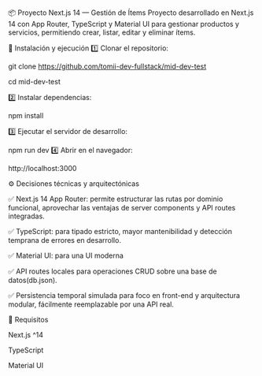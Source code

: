 📦 Proyecto Next.js 14 — Gestión de Ítems
Proyecto desarrollado en Next.js 14 con App Router, TypeScript y Material UI para gestionar productos y servicios, permitiendo crear, listar, editar y eliminar ítems.

🚀 Instalación y ejecución
1️⃣ Clonar el repositorio:

git clone https://github.com/tomii-dev-fullstack/mid-dev-test

cd mid-dev-test

2️⃣ Instalar dependencias:


npm install

3️⃣ Ejecutar el servidor de desarrollo:


npm run dev
4️⃣ Abrir en el navegador:

http://localhost:3000


⚙️ Decisiones técnicas y arquitectónicas
  
✅ Next.js 14 App Router: permite estructurar las rutas por dominio funcional, aprovechar las ventajas de server components y API routes integradas.

✅ TypeScript: para tipado estricto, mayor mantenibilidad y detección temprana de errores en desarrollo.

✅ Material UI: para una UI moderna

✅ API routes locales para operaciones CRUD sobre una base de datos(db.json).

✅ Persistencia temporal simulada para foco en front-end y arquitectura modular, fácilmente reemplazable por una API real.

📌 Requisitos

Next.js ^14

TypeScript

Material UI
